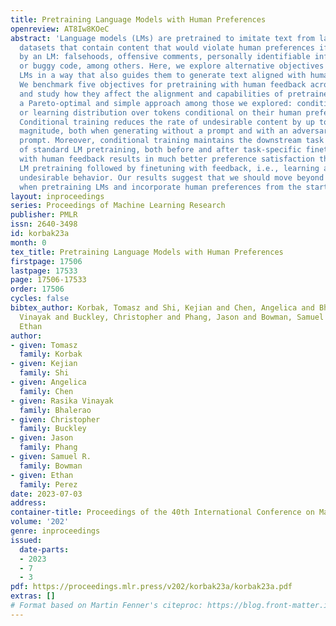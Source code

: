 ```yaml
---
title: Pretraining Language Models with Human Preferences
openreview: AT8Iw8KOeC
abstract: 'Language models (LMs) are pretrained to imitate text from large and diverse
  datasets that contain content that would violate human preferences if generated
  by an LM: falsehoods, offensive comments, personally identifiable information, low-quality
  or buggy code, among others. Here, we explore alternative objectives for pretraining
  LMs in a way that also guides them to generate text aligned with human preferences.
  We benchmark five objectives for pretraining with human feedback across three tasks
  and study how they affect the alignment and capabilities of pretrained LMs. We find
  a Pareto-optimal and simple approach among those we explored: conditional training,
  or learning distribution over tokens conditional on their human preference scores.
  Conditional training reduces the rate of undesirable content by up to an order of
  magnitude, both when generating without a prompt and with an adversarially-chosen
  prompt. Moreover, conditional training maintains the downstream task performance
  of standard LM pretraining, both before and after task-specific finetuning. Pretraining
  with human feedback results in much better preference satisfaction than standard
  LM pretraining followed by finetuning with feedback, i.e., learning and then unlearning
  undesirable behavior. Our results suggest that we should move beyond imitation learning
  when pretraining LMs and incorporate human preferences from the start of training.'
layout: inproceedings
series: Proceedings of Machine Learning Research
publisher: PMLR
issn: 2640-3498
id: korbak23a
month: 0
tex_title: Pretraining Language Models with Human Preferences
firstpage: 17506
lastpage: 17533
page: 17506-17533
order: 17506
cycles: false
bibtex_author: Korbak, Tomasz and Shi, Kejian and Chen, Angelica and Bhalerao, Rasika
  Vinayak and Buckley, Christopher and Phang, Jason and Bowman, Samuel R. and Perez,
  Ethan
author:
- given: Tomasz
  family: Korbak
- given: Kejian
  family: Shi
- given: Angelica
  family: Chen
- given: Rasika Vinayak
  family: Bhalerao
- given: Christopher
  family: Buckley
- given: Jason
  family: Phang
- given: Samuel R.
  family: Bowman
- given: Ethan
  family: Perez
date: 2023-07-03
address: 
container-title: Proceedings of the 40th International Conference on Machine Learning
volume: '202'
genre: inproceedings
issued:
  date-parts:
  - 2023
  - 7
  - 3
pdf: https://proceedings.mlr.press/v202/korbak23a/korbak23a.pdf
extras: []
# Format based on Martin Fenner's citeproc: https://blog.front-matter.io/posts/citeproc-yaml-for-bibliographies/
---
```

